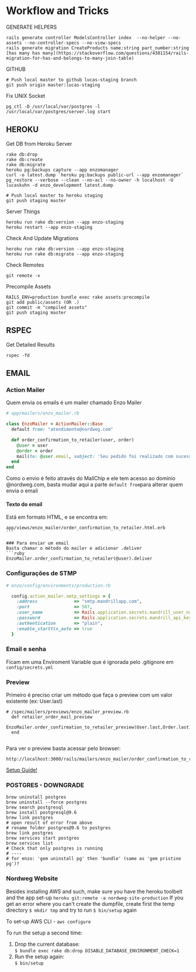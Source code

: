 # Workflow and Tricks
GENERATE HELPERS
```
rails generate controller ModelsController index  --no-helper --no-assets --no-controller-specs --no-view-specs
rails generate migration CreateProducts name:string part_number:string
[has many has many](https://stackoverflow.com/questions/4381154/rails-migration-for-has-and-belongs-to-many-join-table)
```

GITHUB
```
# Push local master to github lucas-staging branch
git push origin master:lucas-staging
```

Fix UNIX Socket
```
pg_ctl -D /usr/local/var/postgres -l /usr/local/var/postgres/server.log start
```

## HEROKU
Get DB from Heroku Server
```
rake db:drop
rake db:create
rake db:migrate
heroku pg:backups capture --app enzomanager
curl -o latest.dump `heroku pg:backups public-url --app enzomanager`
pg_restore --verbose --clean --no-acl --no-owner -h localhost -U lucaskuhn -d enzo_development latest.dump
```
```
# Push local master to heroku staging
git push staging master
```
Server Things
```
heroku run rake db:version --app enzo-staging
heroku restart --app enzo-staging
```
Check And Update Migrations
```
heroku run rake db:version --app enzo-staging
heroku run rake db:migrate --app enzo-staging
```

Check Remotes
```
git remote -v
```
Precompile Assets
```
RAILS_ENV=production bundle exec rake assets:precompile
git add public/assets (OR .)
git commit -m "compiled assets"
git push staging master
```

## RSPEC
Get Detailed Results
```
rspec -fd
```

## EMAIL
### Action Mailer
Quem envia os emails é um mailer chamado Enzo Mailer
```ruby 
# app/mailers/enzo_mailer.rb

class EnzoMailer < ActionMailer::Base
  default from: "atendimento@nordweg.com"

  def order_confirmation_to_retailer(user, order)
    @user = user
    @order = order
    mail(to: @user.email, subject: 'Seu pedido foi realizado com sucesso!')
  end
end
```
Como o envio é feito através do MailChip e ele tem acesso ao domínio @nordweg.com, basta mudar aqui a parte `default from`para alterar quem envia o email

#### Texto do email
Está em formato HTML, e se encontra em:
```
app/views/enzo_mailer/order_confirmation_to_retailer.html.erb
```  

### Para enviar um email
Basta chamar o método do mailer e adicionar .deliver 
```ruby 
EnzoMailer.order_confirmation_to_retailer(@user).deliver
```

### Configurações de STMP
```ruby 
# enzo/config/environments/production.rb

  config.action_mailer.smtp_settings = {
    :address              => "smtp.mandrillapp.com",
    :port                 => 587,
    :user_name            => Rails.application.secrets.mandrill_user_name,
    :password             => Rails.application.secrets.mandrill_api_key,
    :authentication       => "plain",
    :enable_starttls_auto => true
  }
```

### Email e senha
Ficam em uma Enviroment Variable que é ignorada pelo .gitignore em `config/secrets.yml`  

### Preview
Primeiro é preciso criar um método que faça o preview com um valor existente (ex: User.last)
```
# /spec/mailers/previews/enzo_mailer_preview.rb
  def retailer_order_mail_preview
    EnzoMailer.order_confirmation_to_retailer_preview(User.last,Order.last)
  end
  
```
Para ver o preview basta acessar pelo browser:
```
http://localhost:3000/rails/mailers/enzo_mailer/order_confirmation_to_retailer_preview
```
[Setup Guide!](https://launchschool.com/blog/handling-emails-in-rails)


### POSTGRES - DOWNGRADE
```
brew uninstall postgres
brew uninstall --force postgres
brew search postgresql
brew install postgresql@9.6
brew link postgres
# open result of error from above
# rename folder postgres@9.6 to postgres
brew link postgres
brew services start postgres
brew services list 
# Check that only postgres is running
# ---- 
# for enzo: 'gem uninstall pg' then 'bundle' (same as 'gem pristine pg')?
```

### Nordweg Website
Besides installing AWS and such, make sure you have the heroku toolbelt and the app set-up `heroku git:remote -a nordweg-site-production`
If you get an error where you can't create the dumpfile, create first the temp directory `$ mkdir tmp` and try to run `$ bin/setup` again

To set-up AWS CLI - `aws configure`

To run the setup a second time:
1. Drop the current database:  
`$ bundle exec rake db:drop DISABLE_DATABASE_ENVIRONMENT_CHECK=1`  
2. Run the setup again:  
`$ bin/setup`


